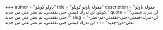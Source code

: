 +++
author = "باولو كويلو"
title = "مقولة باولو كويلو"
description = "مقولة باولو كويلو: لن تدرك قيمتي حتى تفقدني، ثم تعثر علي من جديد."
quote = '''لن تدرك قيمتي حتى تفقدني، ثم تعثر علي من جديد.''' 
slug = "لن-تدرك-قيمتي-حتى-تفقدني-ثم-تعثر-علي-من-جديد"
+++
لن تدرك قيمتي حتى تفقدني، ثم تعثر علي من جديد.
